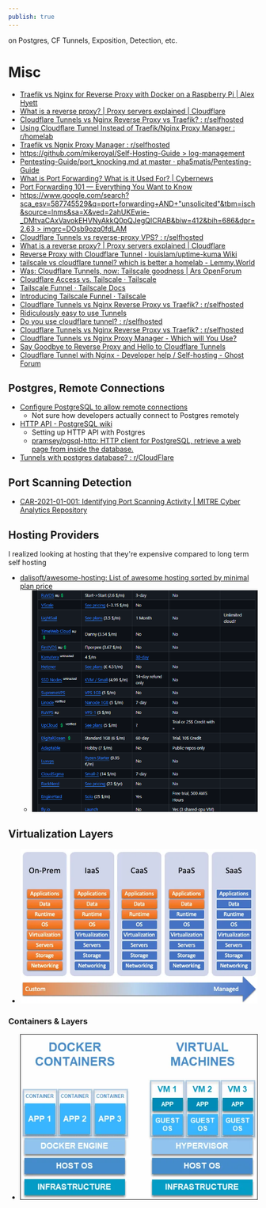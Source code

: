 ```yaml
---
publish: true
---
```

on Postgres, CF Tunnels, Exposition, Detection, etc.
# Misc
* [Traefik vs Nginx for Reverse Proxy with Docker on a Raspberry Pi | Alex Hyett](https://www.alexhyett.com/traefik-vs-nginx-docker-raspberry-pi/)
* [What is a reverse proxy? | Proxy servers explained | Cloudflare](https://www.cloudflare.com/learning/cdn/glossary/reverse-proxy/)
* [Cloudflare Tunnels vs Nginx Reverse Proxy vs Traefik? : r/selfhosted](https://www.reddit.com/r/selfhosted/comments/yxkwg7/cloudflare_tunnels_vs_nginx_reverse_proxy_vs/)
* [Using Cloudflare Tunnel Instead of Traefik/Nginx Proxy Manager : r/homelab](https://www.reddit.com/r/homelab/comments/101hfqu/using_cloudflare_tunnel_instead_of_traefiknginx/)
* [Traefik vs Ngnix Proxy Manager : r/selfhosted](https://www.reddit.com/r/selfhosted/comments/mhv0mx/traefik_vs_ngnix_proxy_manager/)
* [https://github.com/mikeroyal/Self-Hosting-Guide > log-management](https://github.com/mikeroyal/Self-Hosting-Guide#log-management)
* [Pentesting-Guide/port_knocking.md at master · pha5matis/Pentesting-Guide](https://github.com/pha5matis/Pentesting-Guide/blob/master/port_knocking.md)
* [What is Port Forwarding? What is it Used For? | Cybernews](https://cybernews.com/what-is-vpn/port-forwarding/)
* [Port Forwarding 101 — Everything You Want to Know](https://www.privacyaffairs.com/port-forwarding/)
* [https://www.google.com/search?sca_esv=587745529&q=port+forwarding+AND+"unsolicited"&tbm=isch&source=lnms&sa=X&ved=2ahUKEwie-_DMtvaCAxVavokEHVNyAkkQ0pQJegQICRAB&biw=412&bih=686&dpr=2.63 > imgrc=DOsb9ozq0fdLAM](https://www.google.com/search?sca_esv=587745529&q=port+forwarding+AND+"unsolicited"&tbm=isch&source=lnms&sa=X&ved=2ahUKEwie-_DMtvaCAxVavokEHVNyAkkQ0pQJegQICRAB&biw=412&bih=686&dpr=2.63#imgrc=DOsb9ozq0fdLAM)
* [Cloudflare Tunnels vs reverse-proxy VPS? : r/selfhosted](https://www.reddit.com/r/selfhosted/comments/w5qq14/cloudflare_tunnels_vs_reverseproxy_vps/)
* [What is a reverse proxy? | Proxy servers explained | Cloudflare](https://www.cloudflare.com/learning/cdn/glossary/reverse-proxy/)
* [Reverse Proxy with Cloudflare Tunnel · louislam/uptime-kuma Wiki](https://github.com/louislam/uptime-kuma/wiki/Reverse-Proxy-with-Cloudflare-Tunnel)
* [tailscale vs cloudflare tunnel? which is better a homelab - Lemmy.World](https://lemmy.world/post/7802261)
* [Was: Cloudflare Tunnels, now: Tailscale goodness | Ars OpenForum](https://arstechnica.com/civis/threads/was-cloudflare-tunnels-now-tailscale-goodness.1491645/)
* [Cloudflare Access vs. Tailscale · Tailscale](https://tailscale.com/compare/cloudflare-access/)
* [Tailscale Funnel · Tailscale Docs](https://tailscale.com/kb/1223/funnel/)
* [Introducing Tailscale Funnel · Tailscale](https://tailscale.com/blog/introducing-tailscale-funnel/)
* [Cloudflare Tunnels vs Nginx Reverse Proxy vs Traefik? : r/selfhosted](https://www.reddit.com/r/selfhosted/comments/yxkwg7/cloudflare_tunnels_vs_nginx_reverse_proxy_vs/)
* [Ridiculously easy to use Tunnels](https://blog.cloudflare.com/ridiculously-easy-to-use-tunnels/)
* [Do you use cloudflare tunnel? : r/selfhosted](https://www.reddit.com/r/selfhosted/comments/u4qe6b/do_you_use_cloudflare_tunnel/?rdt=42902)
* [Cloudflare Tunnels vs Nginx Reverse Proxy vs Traefik? : r/selfhosted](https://www.reddit.com/r/selfhosted/comments/yxkwg7/cloudflare_tunnels_vs_nginx_reverse_proxy_vs/)
* [Cloudflare Tunnels vs Nginx Proxy Manager - Which will You Use?](https://noted.lol/cloudflare-tunnels-vs-nginx-proxy-manager/)
* [Say Goodbye to Reverse Proxy and Hello to Cloudflare Tunnels](https://noted.lol/say-goodbye-to-reverse-proxy-and-hello-to-cloudflare-tunnels/)
* [Cloudflare Tunnel with Nginx - Developer help / Self-hosting - Ghost Forum](https://forum.ghost.org/t/cloudflare-tunnel-with-nginx/36308)


## Postgres, Remote Connections
- [Configure PostgreSQL to allow remote connections](https://gist.github.com/toraritte/f8c7fe001365c50294adfe8509080201)
	- Not sure how developers actually connect to Postgres remotely
- [HTTP API - PostgreSQL wiki](https://wiki.postgresql.org/wiki/HTTP_API)
	- Setting up HTTP API with Postgres
	- [pramsey/pgsql-http: HTTP client for PostgreSQL, retrieve a web page from inside the database.](https://github.com/pramsey/pgsql-http)
- [Tunnels with postgres database? : r/CloudFlare](https://www.reddit.com/r/CloudFlare/comments/rtlca2/tunnels_with_postgres_database/) 
## Port Scanning Detection
- [CAR-2021-01-001: Identifying Port Scanning Activity | MITRE Cyber Analytics Repository](https://car.mitre.org/analytics/CAR-2021-01-001/) 

## Hosting Providers
I realized looking at hosting that they're expensive compared to long term self hosting
- [dalisoft/awesome-hosting: List of awesome hosting sorted by minimal plan price](https://github.com/dalisoft/awesome-hosting)
	- **![](IMG-20231204144558154.png)**

## Virtualization Layers
- ![](IMG-20231204145053571.png)
### Containers & Layers
- ![](IMG-20231204145143787.png)